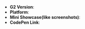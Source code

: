 <!--
Thank you for reporting an issue.

1. It's RECOMMENDED to submit PR for typo or tiny bug fix.
2. If this's a FEATURE request, please provide: details, pseudo codes if necessary.
3. If this's a BUG, please provide: course repetition, error log and configuration. Fill in as much of the template below as you're able.
4. It will be nice to use to provide a CodePen Link which can reproduce the issue, we provide a CodePen template [g2-github-issue](https://codepen.io/leungwensen/pen/WXJgox).

感谢您向我们反馈问题。

1. 提交问题前，请先阅读 [https://antv.alipay.com/zh-cn/g2/3.x/index.html](https://antv.alipay.com/zh-cn/g2/3.x/index.html) 上的文档。
2. 我们推荐如果是小问题（错别字修改，小的 bug fix）直接提交 PR。
3. 如果是一个新需求，请提供：详细需求描述，最好是有伪代码实现。
4. 如果是一个 BUG，请提供：复现步骤，错误日志以及相关配置，并尽量填写下面的模板中的条目。
5. 如果可以，请提供尽可能精简的 CodePen 链接，可使用[模板](https://codepen.io/leungwensen/pen/WXJgox)，方便我们排查问题。
6. 扩展阅读：[如何向开源项目提交无法解答的问题](https://zhuanlan.zhihu.com/p/25795393)
-->

* **G2 Version**:
* **Platform**:
* **Mini Showcase(like screenshots)**:
* **CodePen Link**:

<!-- Enter your issue details below this comment. -->
